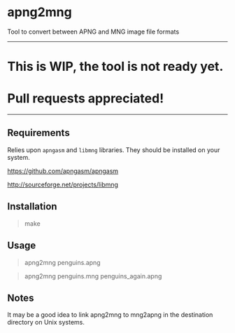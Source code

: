 apng2mng
========

Tool to convert between APNG and MNG image file formats

_________________________________________

This is WIP, the tool is not ready yet.
=======================================
Pull requests appreciated!
==========================

_________________________________________

Requirements
------------


Relies upon `apngasm` and `libmng` libraries.
They should be installed on your system.

https://github.com/apngasm/apngasm

http://sourceforge.net/projects/libmng

Installation
------------

> make

Usage
-----

> apng2mng penguins.apng

> apng2mng penguins.mng penguins_again.apng

Notes
-----

It may be a good idea to link apng2mng to mng2apng
in the destination directory on Unix systems.

